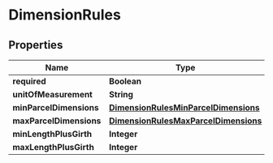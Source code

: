 

# DimensionRules

## Properties

Name | Type | Description | Notes
------------ | ------------- | ------------- | -------------
**required** | **Boolean** |  |  [optional]
**unitOfMeasurement** | **String** |  |  [optional]
**minParcelDimensions** | [**DimensionRulesMinParcelDimensions**](DimensionRulesMinParcelDimensions.md) |  |  [optional]
**maxParcelDimensions** | [**DimensionRulesMaxParcelDimensions**](DimensionRulesMaxParcelDimensions.md) |  |  [optional]
**minLengthPlusGirth** | **Integer** |  |  [optional]
**maxLengthPlusGirth** | **Integer** |  |  [optional]




